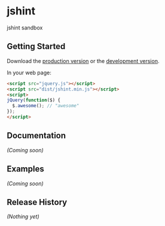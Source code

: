 # jshint

jshint sandbox

## Getting Started
Download the [production version][min] or the [development version][max].

[min]: https://raw.github.com/robertmirro/node-sandbox/master/dist/jshint.min.js
[max]: https://raw.github.com/robertmirro/node-sandbox/master/dist/jshint.js

In your web page:

```html
<script src="jquery.js"></script>
<script src="dist/jshint.min.js"></script>
<script>
jQuery(function($) {
  $.awesome(); // "awesome"
});
</script>
```

## Documentation
_(Coming soon)_

## Examples
_(Coming soon)_

## Release History
_(Nothing yet)_
